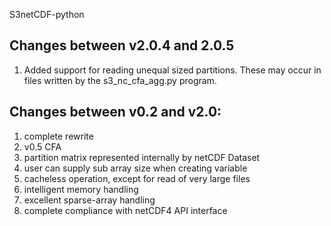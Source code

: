S3netCDF-python

Changes between v2.0.4 and 2.0.5
--------------------------------
1. Added support for reading unequal sized partitions.  These may occur in files written by the s3_nc_cfa_agg.py program.

Changes between v0.2 and v2.0:
------------------------------
1. complete rewrite
2. v0.5 CFA
3. partition matrix represented internally by netCDF Dataset
4. user can supply sub array size when creating variable
5. cacheless operation, except for read of very large files
6. intelligent memory handling
7. excellent sparse-array handling
8. complete compliance with netCDF4 API interface
